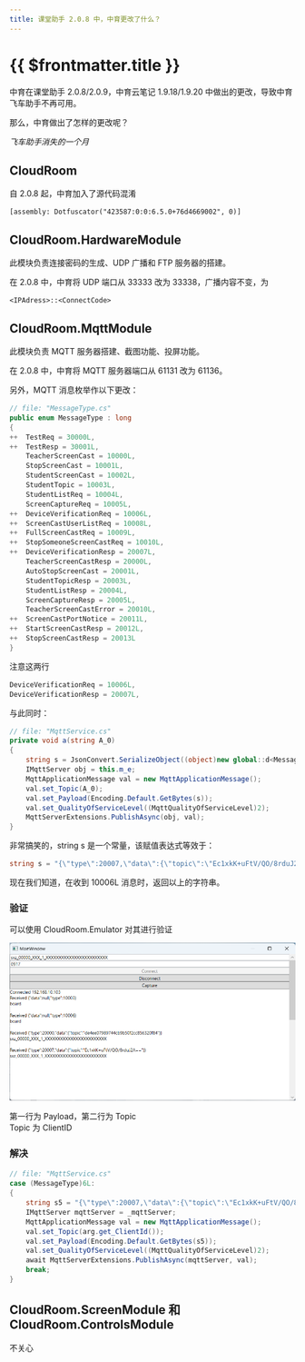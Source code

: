 ```yaml
---
title: 课堂助手 2.0.8 中，中育更改了什么？
---
```


# {{ $frontmatter.title }}


中育在课堂助手 2.0.8/2.0.9，中育云笔记 1.9.18/1.9.20 中做出的更改，导致中育飞车助手不再可用。

那么，中育做出了怎样的更改呢？

*飞车助手消失的一个月*

## CloudRoom
自 2.0.8 起，中育加入了源代码混淆
```
[assembly: Dotfuscator("423587:0:0:6.5.0+76d4669002", 0)]
```

## CloudRoom.HardwareModule
此模块负责连接密码的生成、UDP 广播和 FTP 服务器的搭建。

在 2.0.8 中，中育将 UDP 端口从 33333 改为 33338，广播内容不变，为
```
<IPAdress>::<ConnectCode>
```

## CloudRoom.MqttModule
此模块负责 MQTT 服务器搭建、截图功能、投屏功能。

在 2.0.8 中，中育将 MQTT 服务器端口从 61131 改为 61136。

另外，MQTT 消息枚举作以下更改：
```csharp
// file: "MessageType.cs"
public enum MessageType : long
{
++	TestReq = 30000L,
++	TestResp = 30001L,
	TeacherScreenCast = 10000L,
	StopScreenCast = 10001L,
	StudentScreenCast = 10002L,
	StudentTopic = 10003L,
	StudentListReq = 10004L,
	ScreenCaptureReq = 10005L,
++	DeviceVerificationReq = 10006L,
++	ScreenCastUserListReq = 10008L,
++	FullScreenCastReq = 10009L,
++	StopSomeoneScreenCastReq = 10010L,
++	DeviceVerificationResp = 20007L,
	TeacherScreenCastResp = 20000L,
	AutoStopScreenCast = 20001L,
	StudentTopicResp = 20003L,
	StudentListResp = 20004L,
	ScreenCaptureResp = 20005L,
	TeacherScreenCastError = 20010L,
++	ScreenCastPortNotice = 20011L,
++	StartScreenCastResp = 20012L,
++	StopScreenCastResp = 20013L
}
```
注意这两行
```csharp
DeviceVerificationReq = 10006L,
DeviceVerificationResp = 20007L,
```
与此同时：
```csharp
// file: "MqttService.cs"
private void a(string A_0)
{
	string s = JsonConvert.SerializeObject((object)new global::d<MessageType, global::f<string>>(MessageType.DeviceVerificationResp, new global::f<string>(AesEncrypt(this.o, this.n))));
	IMqttServer obj = this.m_e;
	MqttApplicationMessage val = new MqttApplicationMessage();
	val.set_Topic(A_0);
	val.set_Payload(Encoding.Default.GetBytes(s));
	val.set_QualityOfServiceLevel((MqttQualityOfServiceLevel)2);
	MqttServerExtensions.PublishAsync(obj, val);
}
```

非常搞笑的，string s 是一个常量，该赋值表达式等效于：
```csharp
string s = "{\"type\":20007,\"data\":{\"topic\":\"Ec1xkK+uFtV/QO/8rduJ2A==\"}}";
```

现在我们知道，在收到 10006L 消息时，返回以上的字符串。

###  验证
可以使用 CloudRoom.Emulator 对其进行验证

![alt Emulator](/assets/img/blog/what-changed-2.0.8/emulator.png)

第一行为 Payload，第二行为 Topic  
Topic 为 ClientID



### 解决
```csharp
// file: "MqttService.cs"
case (MessageType)6L:
{
	string s5 = "{\"type\":20007,\"data\":{\"topic\":\"Ec1xkK+uFtV/QO/8rduJ2A==\"}}";
	IMqttServer mqttServer = _mqttServer;
	MqttApplicationMessage val = new MqttApplicationMessage();
	val.set_Topic(arg.get_ClientId());
	val.set_Payload(Encoding.Default.GetBytes(s5));
	val.set_QualityOfServiceLevel((MqttQualityOfServiceLevel)2);
	await MqttServerExtensions.PublishAsync(mqttServer, val);
	break;
}
```

## CloudRoom.ScreenModule 和 CloudRoom.ControlsModule
不关心